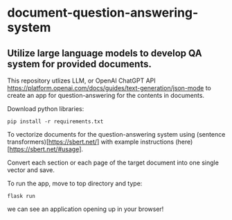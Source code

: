 # document-question-answering-system

## Utilize large language models to develop QA system for provided documents.

This repository utlizes LLM, or OpenAI ChatGPT API https://platform.openai.com/docs/guides/text-generation/json-mode to create an app for question-answering for the contents in documents.     


Download python libraries:

```
pip install -r requirements.txt

```

To vectorize documents for the question-answering system using (sentence transformers)[https://sbert.net/] with example instructions (here)[https://sbert.net/#usage].

Convert each section or each page of the target document into one single vector and save. 

To run the app, move to top directory and type: 

```
flask run 

```
we can see an application opening up in your browser!




